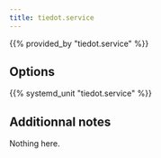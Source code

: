 ```yaml
---
title: tiedot.service
---
```


{{% provided_by "tiedot.service" %}}

## Options

{{% systemd_unit "tiedot.service" %}}

## Additionnal notes

Nothing here.
